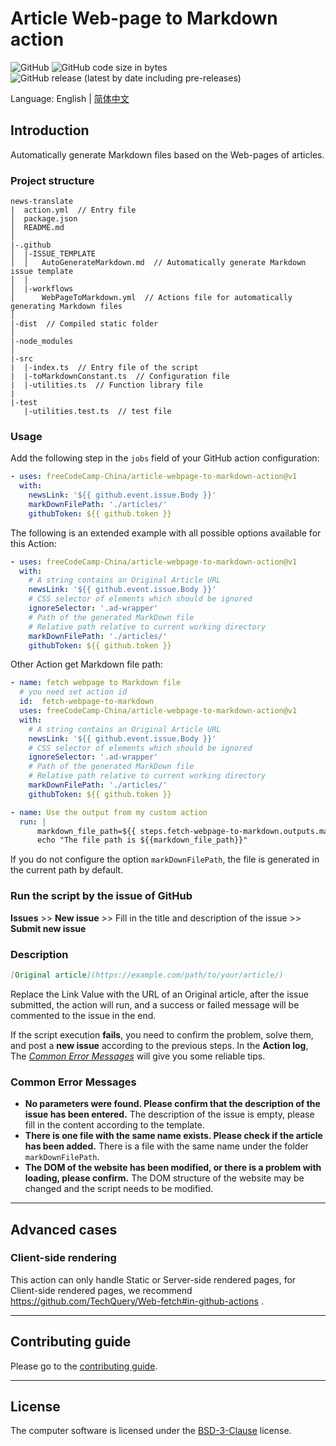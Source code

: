 # Article Web-page to Markdown action

![GitHub](https://img.shields.io/github/license/freeCodeCamp-China/article-webpage-to-markdown-action)
![GitHub code size in bytes](https://img.shields.io/github/languages/code-size/freeCodeCamp-China/article-webpage-to-markdown-action)
![GitHub release (latest by date including pre-releases)](https://img.shields.io/github/v/release/freeCodeCamp-China/article-webpage-to-markdown-action?include_prereleases&label=release-last)

Language: English | [简体中文](./README-zh-cn.md)

## Introduction

Automatically generate Markdown files based on the Web-pages of articles.

### Project structure

```plain
news-translate
|  action.yml  // Entry file
│  package.json
│  README.md
│
|-.github
│  |-ISSUE_TEMPLATE
│  │   AutoGenerateMarkdown.md  // Automatically generate Markdown issue template
│  │
│  |-workflows
│      WebPageToMarkdown.yml  // Actions file for automatically generating Markdown files
│
|-dist  // Compiled static folder
│
|-node_modules
│
|-src
|  |-index.ts  // Entry file of the script
|  |-toMarkdownConstant.ts  // Configuration file
|  |-utilities.ts  // Function library file
|
|-test
   |-utilities.test.ts  // test file
```

### Usage

Add the following step in the `jobs` field of your GitHub action configuration:

```yml
- uses: freeCodeCamp-China/article-webpage-to-markdown-action@v1
  with:
    newsLink: '${{ github.event.issue.Body }}'
    markDownFilePath: './articles/'
    githubToken: ${{ github.token }}
```

The following is an extended example with all possible options available for this Action:

```yml
- uses: freeCodeCamp-China/article-webpage-to-markdown-action@v1
  with:
    # A string contains an Original Article URL
    newsLink: '${{ github.event.issue.Body }}'
    # CSS selector of elements which should be ignored
    ignoreSelector: '.ad-wrapper'
    # Path of the generated MarkDown file
    # Relative path relative to current working directory
    markDownFilePath: './articles/'
    githubToken: ${{ github.token }}
```

Other Action get Markdown file path:

```yml
- name: fetch webpage to Markdown file
  # you need set action id
  id:  fetch-webpage-to-markdown
  uses: freeCodeCamp-China/article-webpage-to-markdown-action@v1
  with:
    # A string contains an Original Article URL
    newsLink: '${{ github.event.issue.Body }}'
    # CSS selector of elements which should be ignored
    ignoreSelector: '.ad-wrapper'
    # Path of the generated MarkDown file
    # Relative path relative to current working directory
    markDownFilePath: './articles/'
    githubToken: ${{ github.token }}

- name: Use the output from my custom action
  run: |
      markdown_file_path=${{ steps.fetch-webpage-to-markdown.outputs.markdown_file_path }}
      echo "The file path is ${{markdown_file_path}}"
```

If you do not configure the option `markDownFilePath`, the file is generated in the current path by default.

### Run the script by the issue of GitHub

**Issues** >> **New issue** >> Fill in the title and description of the issue >> **Submit new issue**

### Description

```markdown
[Original article](https://example.com/path/to/your/article/)
```

Replace the Link Value with the URL of an Original article, after the issue submitted, the action will run, and a success or failed message will be commented to the issue in the end.

If the script execution **fails**, you need to confirm the problem, solve them, and post a **new issue** according to the previous steps. In the **Action log**, The [_Common Error Messages_](#Common-Error-Messages) will give you some reliable tips.

### Common Error Messages

- **No parameters were found. Please confirm that the description of the issue has been entered.**
  The description of the issue is empty, please fill in the content according to the template.
- **There is one file with the same name exists. Please check if the article has been added.**
  There is a file with the same name under the folder `markDownFilePath`.
- **The DOM of the website has been modified, or there is a problem with loading, please confirm.**
  The DOM structure of the website may be changed and the script needs to be modified.

---

## Advanced cases

### Client-side rendering

This action can only handle Static or Server-side rendered pages, for Client-side rendered pages, we recommend https://github.com/TechQuery/Web-fetch#in-github-actions .

---

## Contributing guide

Please go to the [contributing guide](CONTRIBUTING.md).

---

## License

The computer software is licensed under the [BSD-3-Clause](LICENSE) license.
